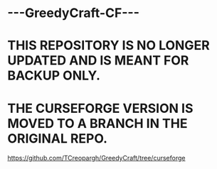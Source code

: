# ---GreedyCraft-CF---
# THIS REPOSITORY IS NO LONGER UPDATED AND IS MEANT FOR BACKUP ONLY.
# THE CURSEFORGE VERSION IS MOVED TO A BRANCH IN THE ORIGINAL REPO.
https://github.com/TCreopargh/GreedyCraft/tree/curseforge
